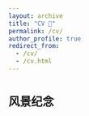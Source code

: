 ```yaml
---
layout: archive
title: "CV 👦"
permalink: /cv/
author_profile: true
redirect_from:
  - /cv/
  - /cv.html
---
```



<span style="font-size: 0.8em;">风景纪念</span>
======
